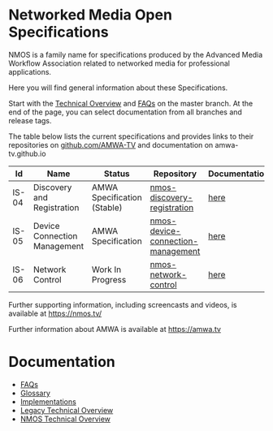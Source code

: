 # Networked Media Open Specifications

NMOS is a family name for specifications produced by the Advanced Media Workflow Association related to networked media for professional applications.

Here you will find general information about these Specifications.

Start with the [Technical Overview](branches/master/NMOS_Technical_Overview.md) and [FAQs](branches/master/FAQs.md) on the master branch. At the end of the page, you can select documentation from all branches and release tags.

The table below lists the current specifications and provides links to their repositories  on [github.com/AMWA-TV](https://github.com/AMWA-TV/) and documentation on amwa-tv.github.io

Id | Name  | Status  | Repository  | Documentation
--|---|---|---|--
IS-04 | Discovery and Registration | AMWA Specification (Stable) | [nmos-discovery-registration](https://github.com/AMWA-TV/nmos-discovery-registration)  |  [here](https://amwa-tv.github.io/nmos-discovery-registration)
IS-05 | Device Connection Management  | AMWA Specification  | [nmos-device-connection-management](https://github.com/AMWA-TV/nmos-device-connection-management)  |  [here](https://amwa-tv.github.io/nmos-device-connection-management)
IS-06 | Network Control | Work In Progress  |  [nmos-network-control](https://github.com/AMWA-TV/nmos-network-control) | [here](https://amwa-tv.github.io/nmos-network-control)


Further supporting information, including screencasts and videos, is available at https://nmos.tv/

Further information about AMWA is available at https://amwa.tv

# Documentation

 - [FAQs](branches/master/FAQs.md)
 - [Glossary](branches/master/Glossary.md)
 - [Implementations](branches/master/Implementations.md)
 - [Legacy Technical Overview](branches/master/Legacy_Technical_Overview.md)
 - [NMOS Technical Overview](branches/master/NMOS_Technical_Overview.md)

